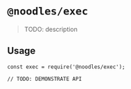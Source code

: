 # `@noodles/exec`

> TODO: description

## Usage

```
const exec = require('@noodles/exec');

// TODO: DEMONSTRATE API
```
